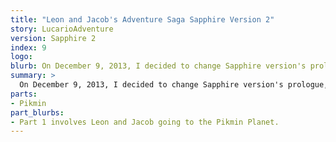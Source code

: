 ```yaml
---
title: "Leon and Jacob's Adventure Saga Sapphire Version 2"
story: LucarioAdventure
version: Sapphire 2
index: 9
logo: 
blurb: On December 9, 2013, I decided to change Sapphire version's prologue, but didn't fully consider it a rewrite, so it didn't get a new version name, and then I didn't continue past the prologue again either.
summary: >
  On December 9, 2013, I decided to change Sapphire version's prologue, but didn't fully consider it a rewrite, so it didn't get a new version name, and then I didn't continue past the prologue again either.
parts:
- Pikmin
part_blurbs:
- Part 1 involves Leon and Jacob going to the Pikmin Planet.
---
```

